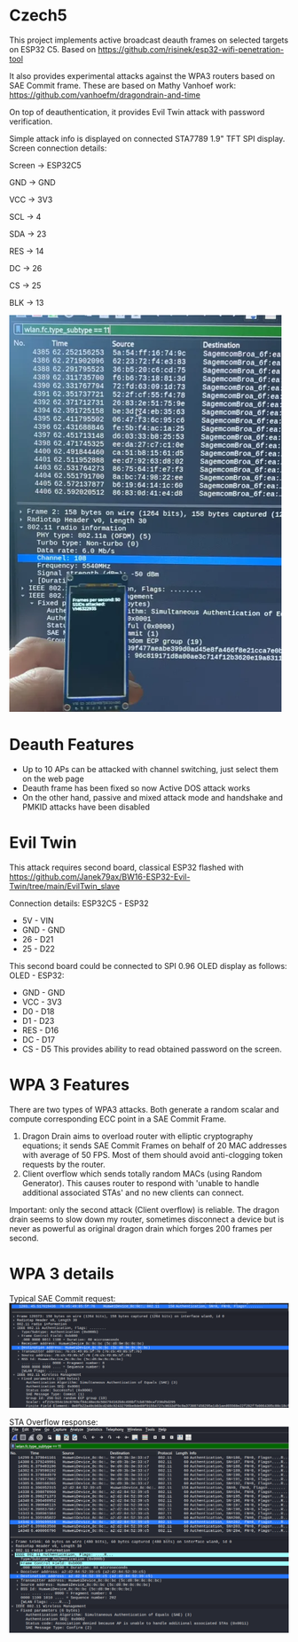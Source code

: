 # Czech5
This project implements active broadcast deauth frames on selected targets on ESP32 C5. 
Based on https://github.com/risinek/esp32-wifi-penetration-tool

It also provides experimental attacks against the WPA3 routers based on SAE Commit frame. These are based on Mathy Vanhoef work: https://github.com/vanhoefm/dragondrain-and-time

On top of deauthentication, it provides Evil Twin attack with password verification.

Simple attack info is displayed on connected STA7789 1.9" TFT SPI display. Screen connection details:

Screen -> ESP32C5

GND -> GND

VCC -> 3V3

SCL -> 4

SDA -> 23

RES -> 14

DC -> 26

CS -> 25

BLK -> 13

![alt text](image-2.png)

# Deauth Features 
 - Up to 10 APs can be attacked with channel switching, just select them on the web page
 - Deauth frame has been fixed so now Active DOS attack works
 - On the other hand, passive and mixed attack mode and handshake and PMKID attacks have been disabled 

# Evil Twin
This attack requires second board, classical ESP32 flashed with https://github.com/Janek79ax/BW16-ESP32-Evil-Twin/tree/main/EvilTwin_slave

Connection details:
ESP32C5 - ESP32
 - 5V - VIN
 - GND - GND
 - 26 - D21
 - 25 - D22

This second board could be connected to SPI 0.96 OLED display as follows:
OLED - ESP32:
 - GND - GND
 - VCC - 3V3
 - D0 - D18
 - D1 - D23
 - RES - D16
 - DC - D17
 - CS - D5
This provides ability to read obtained password on the screen. 

# WPA 3 Features

There are two types of WPA3 attacks. Both generate a random scalar and compute corresponding ECC point in a SAE Commit Frame. 

1) Dragon Drain aims to overload router with elliptic cryptography equations; it sends SAE Commit Frames on behalf of 20 MAC addresses with average of 50 FPS. Most of them should avoid anti-clogging token requests by the router. 
2) Client overflow which sends totally random MACs (using Random Generator). This causes router to respond with 'unable to handle additional associated STAs' and no new clients can connect. 

Important: only the second attack (Client overflow) is reliable. The dragon drain seems to slow down my router, sometimes disconnect a device but is never as powerful as original dragon drain which forges 200 frames per second. 

# WPA 3 details

Typical SAE Commit request:
![alt text](image.png)

STA Overflow response:
![alt text](image-1.png)
